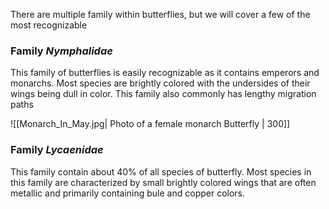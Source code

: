 There are multiple family within butterflies, but we will cover a few of the most recognizable

### Family *Nymphalidae*

This family of butterflies is easily recognizable as it contains emperors and monarchs. Most species are brightly colored with the undersides of their wings being dull in color. This family also commonly has lengthy migration paths

![[Monarch_In_May.jpg| Photo of a female monarch Butterfly | 300]]

### Family *Lycaenidae*

This family contain about 40% of all species of butterfly. Most species in this family are characterized by small brightly colored wings that are often metallic and primarily containing bule and copper colors.
